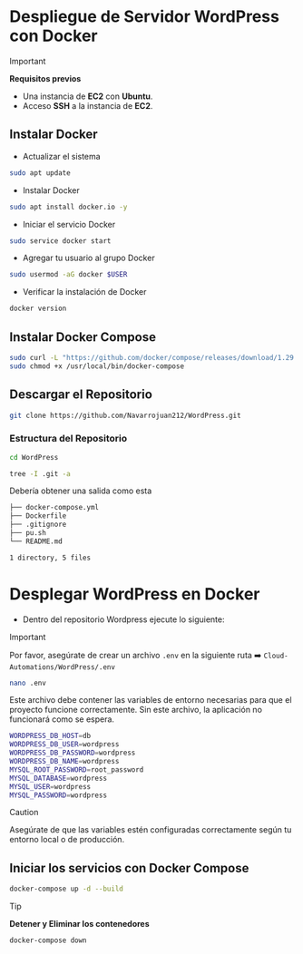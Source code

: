 # Despliegue de Servidor WordPress con Docker

>[!IMPORTANT]
> **Requisitos previos**
> - Una instancia de **EC2** con **Ubuntu**.
> - Acceso **SSH** a la instancia de **EC2**.

## Instalar Docker
- Actualizar el sistema

```bash
sudo apt update
```
- Instalar Docker
  
```bash
sudo apt install docker.io -y
```

- Iniciar el servicio Docker
```bash
sudo service docker start
```
- Agregar tu usuario al grupo Docker
```bash
sudo usermod -aG docker $USER
```

- Verificar la instalación de Docker
```bash
docker version
```

## Instalar Docker Compose
```bash
sudo curl -L "https://github.com/docker/compose/releases/download/1.29.2/docker-compose-$(uname -s)-$(uname -m)" -o /usr/local/bin/docker-compose
sudo chmod +x /usr/local/bin/docker-compose
```
## Descargar el Repositorio
```bash
git clone https://github.com/Navarrojuan212/WordPress.git
```
### Estructura del Repositorio
```bash
cd WordPress
```
```bash
tree -I .git -a 
```
Debería obtener una salida como esta
```bash                                                                                                                         
├── docker-compose.yml
├── Dockerfile
├── .gitignore
├── pu.sh
└── README.md

1 directory, 5 files

```

# Desplegar WordPress en Docker
- Dentro del repositorio Wordpress ejecute lo siguiente:

>[!IMPORTANT]
>Por favor, asegúrate de crear un archivo `.env` en la siguiente ruta :arrow_right: `Cloud-Automations/WordPress/.env`
> ```bash
> nano .env
> ```
> Este archivo debe contener las variables de entorno necesarias para que el proyecto funcione correctamente. Sin este archivo, la aplicación no funcionará como se espera.
> ```bash
>WORDPRESS_DB_HOST=db
> WORDPRESS_DB_USER=wordpress
> WORDPRESS_DB_PASSWORD=wordpress
> WORDPRESS_DB_NAME=wordpress
> MYSQL_ROOT_PASSWORD=root_password
> MYSQL_DATABASE=wordpress
> MYSQL_USER=wordpress
> MYSQL_PASSWORD=wordpress

>[!CAUTION]
>Asegúrate de que las variables estén configuradas correctamente según tu entorno local o de producción.

## Iniciar los servicios con Docker Compose
```bash
docker-compose up -d --build
```


>[!TIP]
> **Detener y Eliminar los contenedores**
> ```bash
> docker-compose down
